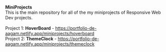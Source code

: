 **MiniProjects**
<br>This is the main repository for all of the my miniprojects of Responsive Web Dev projects.
<br>
<br>Project 1: **HoverBoard** - https://portfolio-de-aagam.netlify.app/miniprojects/hoverboard
<br>Project 2: **ThemeClock** - https://portfolio-de-aagam.netlify.app/miniprojects/themeclock

